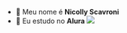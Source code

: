- 👋 Meu nome é **Nicolly Scavroni**
- 👀 Eu estudo no **Alura**
  ![](https://giphy.com/gifs/justviralnet-funny-cool-monkey-Rlwz4m0aHgXH13jyrE)
